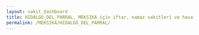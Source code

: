 ```yaml
---
layout: vakit_dashboard
title: HIDALGO_DEL_PARRAL, MEKSIKA için iftar, namaz vakitleri ve hava durumu - ilçe/eyalet seç
permalink: /MEKSIKA/HIDALGO_DEL_PARRAL/
---
```


<script type="text/javascript">
  var GLOBAL_COUNTRY = 'MEKSIKA';
  var GLOBAL_CITY = 'HIDALGO_DEL_PARRAL';
  var GLOBAL_STATE = '';
  var lat = 72;
  var lon = 21;
</script>
